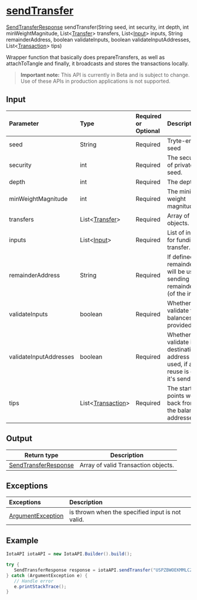 
# [sendTransfer](https://github.com/iotaledger/iota-java/blob/dev/jota/src/main/java/jota/IotaAPI.java#L934)
 [SendTransferResponse](https://github.com/iotaledger/iota-java/blob/dev/jota/src/main/java/jota/dto/response/SendTransferResponse.java) sendTransfer(String seed, int security, int depth, int minWeightMagnitude, List<[Transfer](https://github.com/iotaledger/iota-java/blob/dev/jota/src/main/java/jota/model/Transfer.java)> transfers, List<[Input](https://github.com/iotaledger/iota-java/blob/dev/jota/src/main/java/jota/model/Input.java)> inputs, String remainderAddress, boolean validateInputs, boolean validateInputAddresses, List<[Transaction](https://github.com/iotaledger/iota-java/blob/dev/jota/src/main/java/jota/model/Transaction.java)> tips)

Wrapper function that basically does prepareTransfers, as well as attachToTangle and finally, it broadcasts and stores the transactions locally.
> **Important note:** This API is currently in Beta and is subject to change. Use of these APIs in production applications is not supported.

## Input
| Parameter       | Type | Required or Optional | Description |
|:---------------|:--------|:--------| :--------|
| seed | String | Required | Tryte-encoded seed |
| security | int | Required | The security level of private key / seed. |
| depth | int | Required | The depth. |
| minWeightMagnitude | int | Required | The minimum weight magnitude. |
| transfers | List<[Transfer](https://github.com/iotaledger/iota-java/blob/dev/jota/src/main/java/jota/model/Transfer.java)> | Required | Array of transfer objects. |
| inputs | List<[Input](https://github.com/iotaledger/iota-java/blob/dev/jota/src/main/java/jota/model/Input.java)> | Required | List of inputs used for funding the transfer. |
| remainderAddress | String | Required | If defined, this remainderAddress will be used for sending the remainder value (of the inputs) to. |
| validateInputs | boolean | Required | Whether or not to validate the balances of the provided inputs. |
| validateInputAddresses | boolean | Required | Whether or not to validate if the destination address is already used, if a key reuse is detect ot it's send to inputs. |
| tips | List<[Transaction](https://github.com/iotaledger/iota-java/blob/dev/jota/src/main/java/jota/model/Transaction.java)> | Required | The starting points we walk back from to find the balance of the addresses |
    
## Output
| Return type | Description |
|--|--|
| [SendTransferResponse](https://github.com/iotaledger/iota-java/blob/dev/jota/src/main/java/jota/dto/response/SendTransferResponse.java)  | Array of valid Transaction objects. |

## Exceptions
| Exceptions     | Description |
|:---------------|:--------|
| [ArgumentException](https://github.com/iotaledger/iota-java/blob/dev/jota/src/main/java/jota/error/ArgumentException.java) | is thrown when the specified input is not valid. |


 ## Example
 
 ```Java
 IotaAPI iotaAPI = new IotaAPI.Builder().build();

try { 
    SendTransferResponse response = iotaAPI.sendTransfer("USPZBWOEKMMLCZRZGQHDDNVTEWXADQNHEZXIXJJRJQ9TLUK9ECEWJKHXVSSCYVWNDPMFL9QS9JOAEKHAJ", "858", "15", "18", ["transfers", "transfers"], ["inputs", "inputs"], "QHEZDWCPWKDRSNXOYITAEJPUZJDKBA9ZLQGINEOORYAC9ZUZJJRQJB9CKFQJPPQJDPZFSWWNESEFWXLTQVIKYOAUVTPFYVBTBGVHDIXEZQ9RIMULXJBEVBVYAJLDCZYHKQSNGNWCGWCNRFXMMPCFINWFRAAIPQRDUS", "true", "ZHCRXSPGVSQHZQOFZVBIZFHISDRVQOIKXIO9EZYXHQKLLWTSGAF9YHSRQZBGAGIUWUOMZURPRACPUNQDBNUYFMGBZPAVVIEBFVKORTQASC9JAEATNTMZPNFRDOEKLROSMGZTXX9F9ZDE9PPXBCIKDEYMUYQQXXASRX", ["tips", "tips"]);
} catch (ArgumentException e) { 
    // Handle error
    e.printStackTrace(); 
}
 ```
